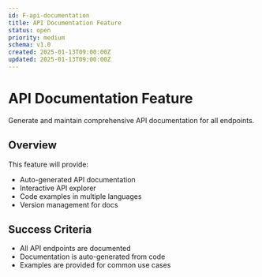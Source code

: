 ```yaml
---
id: F-api-documentation
title: API Documentation Feature
status: open
priority: medium
schema: v1.0
created: 2025-01-13T09:00:00Z
updated: 2025-01-13T09:00:00Z
---
```


# API Documentation Feature

Generate and maintain comprehensive API documentation for all endpoints.

## Overview

This feature will provide:

- Auto-generated API documentation
- Interactive API explorer
- Code examples in multiple languages
- Version management for docs

## Success Criteria

- All API endpoints are documented
- Documentation is auto-generated from code
- Examples are provided for common use cases
